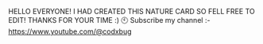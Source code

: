 HELLO EVERYONE! I HAD CREATED THIS NATURE CARD SO FELL FREE TO EDIT! THANKS FOR YOUR TIME :) 🕙
Subscribe my channel :- https://www.youtube.com/@codxbug
